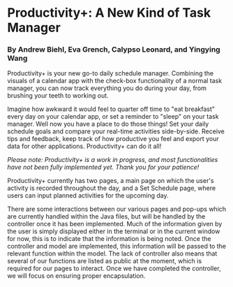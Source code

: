 # Productivity+: A New Kind of Task Manager
### By Andrew Biehl, Eva Grench, Calypso Leonard, and Yingying Wang

Productivity+ is your new go-to daily schedule manager. Combining the visuals of a calendar app with the check-box functionality of a normal task manager, you can now track everything you do during your day, from brushing your teeth to working out.

Imagine how awkward it would feel to quarter off time to "eat breakfast" every day on your calendar app, or set a reminder to "sleep" on your task manager. Well now you have a place to do those things! Set your daily schedule goals and compare your real-time activities side-by-side. Receive tips and feedback, keep track of how productive you feel and export your data for other applications. Productivity+ can do it all!

*Please note: Productivity+ is a work in progress, and most functionalities have not been fully implemented yet. Thank you for your patience!*

Productivity+ currently has two pages, a main page on which the user's activity is recorded throughout the day, and a Set Schedule page, where users can input planned activities for the upcoming day.

There are some interactions between our various pages and pop-ups which are currently handled within the Java files, but will be handled by the controller once it has been implemented. Much of the information given by the user is simply displayed either in the terminal or in the current window for now, this is to indicate that the information is being noted. Once the controller and model are implemented, this information will be passed to the relevant function within the model.
The lack of controller also means that several of our functions are listed as public at the moment, which is required for our pages to interact. 
Once we have completed the controller, we will focus on ensuring proper encapsulation.

